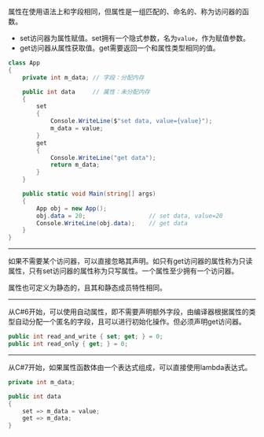 属性在使用语法上和字段相同，但属性是一组匹配的、命名的、称为访问器的函数。

* set访问器为属性赋值。set拥有一个隐式参数，名为`value`，作为赋值参数。
* get访问器从属性获取值。get需要返回一个和属性类型相同的值。

```c#
class App
{
    private int m_data;	// 字段：分配内存

    public int data		// 属性：未分配内存
    {
        set
        {
            Console.WriteLine($"set data, value={value}");
            m_data = value;
        }
        get
        {
            Console.WriteLine("get data");
            return m_data;
        }
    }

    public static void Main(string[] args)
    {
        App obj = new App();
        obj.data = 20;					// set data, value=20
        Console.WriteLine(obj.data);	// get data
    }
}
```

---

如果不需要某个访问器，可以直接忽略其声明。如只有get访问器的属性称为只读属性，只有set访问器的属性称为只写属性。一个属性至少拥有一个访问器。

属性也可定义为静态的，且其和静态成员特性相同。

---

从C#6开始，可以使用自动属性，即不需要声明额外字段，由编译器根据属性的类型自动分配一个匿名的字段，且可以进行初始化操作。但必须声明get访问器。

```c#
public int read_and_write { set; get; } = 0;
public int read_only { get; } = 0;
```

---

从C#7开始，如果属性函数体由一个表达式组成，可以直接使用lambda表达式。

```c#
private int m_data;

public int data
{
    set => m_data = value;
    get => m_data;
}
```

